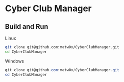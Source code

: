 # Cyber Club Manager

## Build and Run

Linux

```bash
git clone git@github.com:matw0x/CyberClubManager.git
cd CyberClubManager
```

Windows

```powershell
git clone git@github.com:matw0x/CyberClubManager.git
cd CyberClubManager
```
